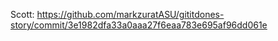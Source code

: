 Scott: https://github.com/markzuratASU/gititdones-story/commit/3e1982dfa33a0aaa27f6eaa783e695af96dd061e
